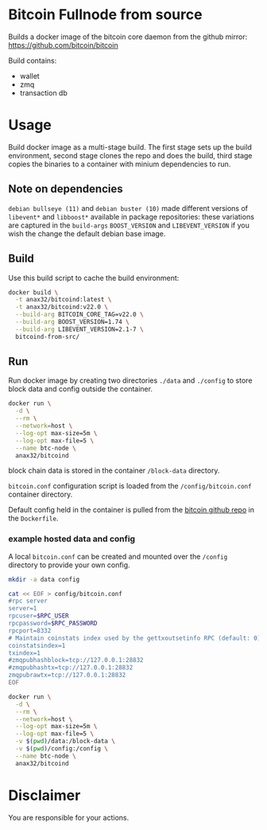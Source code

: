 # Bitcoin Fullnode from source

Builds a docker image of the bitcoin core daemon from the github mirror:
https://github.com/bitcoin/bitcoin

Build contains:
+ wallet
+ zmq
+ transaction db

# Usage

Build docker image as a multi-stage build.
The first stage sets up the build environment,
second stage clones the repo and does the build,
third stage copies the binaries to a container with minium dependencies to run.

## Note on dependencies

`debian bullseye (11)` and `debian buster (10)` made different versions of `libevent*` and `libboost*` available
in package repositories: these variations are captured in the `build-args` `BOOST_VERSION` and `LIBEVENT_VERSION`
if  you wish the change the default debian base image.

## Build

Use this build script to cache the build environment:
```bash
docker build \
  -t anax32/bitcoind:latest \
  -t anax32/bitcoind:v22.0 \
  --build-arg BITCOIN_CORE_TAG=v22.0 \
  --build-arg BOOST_VERSION=1.74 \
  --build-arg LIBEVENT_VERSION=2.1-7 \
  bitcoind-from-src/
```

## Run

Run docker image by creating two directories `./data` and `./config` to store
block data and config outside the container.

```bash
docker run \
  -d \
  --rm \
  --network=host \
  --log-opt max-size=5m \
  --log-opt max-file=5 \
  --name btc-node \
  anax32/bitcoind
```

block chain data is stored in the container `/block-data` directory.

`bitcoin.conf` configuration script is loaded from the `/config/bitcoin.conf` container directory.

Default config held in the container is pulled from the [bitcoin github repo](https://raw.githubusercontent.com/bitcoin/bitcoin/master/share/examples/bitcoin.conf) in the `Dockerfile`.

### example hosted data and config

A local `bitcoin.conf` can be created and mounted over the `/config` directory to provide your own config.

```bash
mkdir -a data config

cat << EOF > config/bitcoin.conf
#rpc server
server=1
rpcuser=$RPC_USER
rpcpassword=$RPC_PASSWORD
rpcport=8332
# Maintain coinstats index used by the gettxoutsetinfo RPC (default: 0).
coinstatsindex=1
txindex=1
#zmqpubhashblock=tcp://127.0.0.1:28832
#zmqpubhashtx=tcp://127.0.0.1:28832
zmqpubrawtx=tcp://127.0.0.1:28832
EOF

docker run \
  -d \
  --rm \
  --network=host \
  --log-opt max-size=5m \
  --log-opt max-file=5 \
  -v $(pwd)/data:/block-data \
  -v $(pwd)/config:/config \
  --name btc-node \
  anax32/bitcoind
```

# Disclaimer

You are responsible for your actions.
